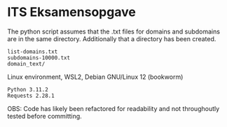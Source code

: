 # ITS Eksamensopgave
The python script assumes that the .txt files for domains and subdomains are in the same directory. Additionally that a directory has been created.
```
list-domains.txt
subdomains-10000.txt
domain_text/
```

Linux environment, WSL2, Debian GNU/Linux 12 (bookworm)
```
Python 3.11.2
Requests 2.28.1
```

OBS: Code has likely been refactored for readability and not throughoutly tested before committing.
